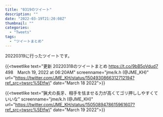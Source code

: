 ```yaml
---
title: "0319のツイート"
description: ""
date: "2022-03-19T21:20:08Z"
thumbnail: ""
categories:
  - "Tweets"
tags:
  - "ツイートまとめ"
---
```

20220319に行ったツイートです。
<!--more-->
{{<tweetlike text=\"更新 20220318のツイートまとめ https://t.co/9bB5oVdud7 498　March 19, 2022 at 06:20AM\" screenname=\"jme/k.h (@JME_KH)\" url=\"https://twitter.com/JME_KH/status/1504930866312712194?ref_src=twsrc%5Etfw\" date=\"March 18 2022\">}}

{{<tweetlike text=\"猟犬の長牙、相手を怯ませる力が高くてゴリ押ししやすくていいな\" screenname=\"jme/k.h (@JME_KH)\" url=\"https://twitter.com/JME_KH/status/1505089478615961607?ref_src=twsrc%5Etfw\" date=\"March 19 2022\">}}

